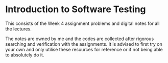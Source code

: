# Introduction to Software Testing

This consists of the Week 4 assignment problems and digital notes for all the lectures.

The notes are owned by me and the codes are collected after rigorous searching and verification with the assignments.
It is advised to first try on your own and only utilise these resources for reference or if not being able to absolutely do it.
 

